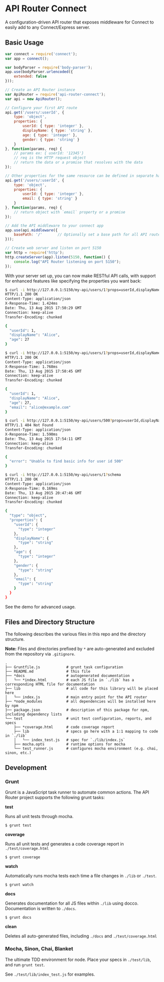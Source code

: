 API Router Connect
==================

A configuration-driven API router that exposes middleware for Connect to easily add to any Connect/Express server.

## Basic Usage

```js
var connect = require('connect');
var app = connect();

var bodyParser = require('body-parser');
app.use(bodyParser.urlencoded({
    extended: false
}));

// Create an API Router instance
var ApiRouter = require('api-router-connect');
var api = new ApiRouter();

// Configure your first API route
api.get('/users/:userId', {
    type: 'object',
    properties: {
        userId: { type: 'integer' },
        displayName: { type: 'string' },
        age: { type: 'integer' },
        gender: { type: 'string' }
    }
}, function(params, req) {
    // params ex: { userId: '12345'}
    // req is the HTTP request object
    // return the data or a promise that resolves with the data
});

// Other properties for the same resource can be defined in separate handlers
api.get('/users/:userId', {
    type: 'object',
    properties: {
        userId: { type: 'integer' },
        email: { type: 'string' }
    }
}, function(params, req) {
    // return object with `email` property or a promise
});

// Add the API middleware to your connect app
app.use(api.middleware({
    basePath: '/'       // Optionally set a base path for all API routes
}));

// Create web server and listen on port 5150
var http = require('http');
http.createServer(app).listen(5150, function() {
    console.log("API Router listening on port 5150");
});
```

With your server set up, you can now make RESTful API calls, with support for enhanced features like specifying the properties you want back:

```bash
$ curl -i http://127.0.0.1:5150/my-api/users/1?props=userId,displayName,age
HTTP/1.1 200 OK
Content-Type: application/json
X-Response-Time: 1.424ms
Date: Thu, 13 Aug 2015 17:50:29 GMT
Connection: keep-alive
Transfer-Encoding: chunked

{
  "userId": 1,
  "displayName": "Alice",
  "age": 27
}

$ curl -i http://127.0.0.1:5150/my-api/users/1?props=userId,displayName,age,email
HTTP/1.1 200 OK
Content-Type: application/json
X-Response-Time: 1.768ms
Date: Thu, 13 Aug 2015 17:50:45 GMT
Connection: keep-alive
Transfer-Encoding: chunked

{
  "userId": 1,
  "displayName": "Alice",
  "age": 27,
  "email": "alice@example.com"
}

$ curl -i http://127.0.0.1:5150/my-api/users/500?props=userId,displayName,age
HTTP/1.1 404 Not Found
Content-Type: application/json
X-Response-Time: 1.590ms
Date: Thu, 13 Aug 2015 17:54:11 GMT
Connection: keep-alive
Transfer-Encoding: chunked

{
  "error": "Unable to find basic info for user id 500"
}

$ curl -i http://127.0.0.1:5150/my-api/users/1?schema
HTTP/1.1 200 OK
Content-Type: application/json
X-Response-Time: 0.169ms
Date: Thu, 13 Aug 2015 20:47:46 GMT
Connection: keep-alive
Transfer-Encoding: chunked

{
  "type": "object",
  "properties": {
    "userId": {
      "type": "integer"
    },
    "displayName": {
      "type": "string"
    },
    "age": {
      "type": "integer"
    },
    "gender": {
      "type": "string"
    },
    "email": {
      "type": "string"
    }
  }
}
```

See the demo for advanced usage.

## Files and Directory Structure

The following describes the various files in this repo and the directory structure.

**Note:** Files and directories prefixed by `*` are auto-generated and excluded from the
repository via `.gitignore`.

    .
    ├── Gruntfile.js            # grunt task configuration
    ├── README.md               # this file
    ├── *docs                   # autogenerated documentation
    │   └── *index.html         # each JS file in `./lib` has a corresponding HTML file for documentation
    ├── lib                     # all code for this library will be placed here
    │   └── index.js            # main entry point for the API router
    ├── *node_modules           # all dependencies will be installed here by npm
    ├── package.json            # description of this package for npm, including dependency lists
    └── test                    # unit test configuration, reports, and specs
        ├── *coverage.html      # code coverage report
        ├── lib                 # specs go here with a 1:1 mapping to code in `./lib`
        │   └── index_test.js   # spec for `./lib/index.js`
        ├── mocha.opts          # runtime options for mocha
        └── test_runner.js      # configures mocha environment (e.g. chai, sinon, etc.)

## Development

### Grunt

Grunt is a JavaScript task runner to automate common actions. The API Router project
supports the following grunt tasks:

**test**

Runs all unit tests through mocha.

    $ grunt test

**coverage**

Runs all unit tests and generates a code coverage report in `./test/coverage.html`

    $ grunt coverage

**watch**

Automatically runs mocha tests each time a file changes in `./lib` or `./test`.

    $ grunt watch

**docs**

Generates documentation for all JS files within `./lib` using docco. Documentation is
written to `./docs`.

    $ grunt docs

**clean**

Deletes all auto-generated files, including `./docs` and `./test/coverage.html`

### Mocha, Sinon, Chai, Blanket

The ultimate TDD environment for node. Place your specs in `./test/lib`, and run `grunt test`.

See `./test/lib/index_test.js` for examples.

